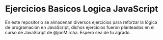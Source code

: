 # Ejercicios Basicos Logica JavaScript
En éste repositorio se almacenan diversos ejercicios para reforzar la lógica de programación en JavaScript, dichos ejercicios fueron planteados en el curso de JavaScript de @jonMircha. Espero sea de tu agrado.
